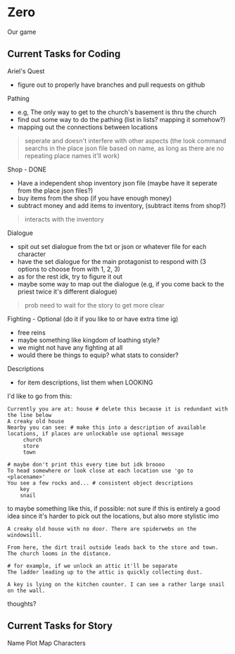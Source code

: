 # Zero
Our game

## Current Tasks for Coding

Ariel's Quest
- figure out to properly have branches and pull requests on github

Pathing
- e.g, The only way to get to the church's basement is thru the church
- find out some way to do the pathing (list in lists? mapping it somehow?)
- mapping out the connections between locations
> seperate and doesn't interfere with other aspects (the look command searchs in the place json file based on name, as long as there are no repeating place names it'll work)

Shop - DONE
- Have a independent shop inventory json file (maybe have it seperate from the place json files?)
- buy items from the shop (if you have enough money)
- subtract money and add items to inventory, (subtract items from shop?)
> interacts with the inventory


Dialogue
- spit out set dialogue from the txt or json or whatever file for each character
- have the set dialogue for the main protagonist to respond with (3 options to choose from with 1, 2, 3)
- as for the rest idk, try to figure it out
- maybe some way to map out the dialogue (e.g, if you come back to the priest twice it's different dialogue)
> prob need to wait for the story to get more clear

Fighting - Optional (do it if you like to or have extra time ig)
- free reins
- maybe something like kingdom of loathing style?
- we might not have any fighting at all
- would there be things to equip? what stats to consider?

Descriptions
- for item descriptions, list them when LOOKING

I'd like to go from this:
```
Currently you are at: house # delete this because it is redundant with the line below
A creaky old house 
Nearby you can see: # make this into a description of available locations, if places are unlockable use optional message
     church
     store
     town
     
# maybe don't print this every time but idk broooo
To head somewhere or look close at each location use 'go to <placename>' 
You see a few rocks and... # consistent object descriptions
    key
    snail
```

to maybe something like this, if possible:
not sure if this is entirely a good idea since it's harder to pick out the locations, but also more stylistic imo
```
A creaky old house with no door. There are spiderwebs on the windowsill.

From here, the dirt trail outside leads back to the store and town. The church looms in the distance. 

# for example, if we unlock an attic it'll be separate
The ladder leading up to the attic is quickly collecting dust. 

A key is lying on the kitchen counter. I can see a rather large snail on the wall.
```

thoughts?

## Current Tasks for Story

Name
Plot
Map
Characters

